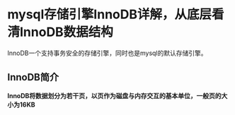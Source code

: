 # mysql存储引擎InnoDB详解，从底层看清InnoDB数据结构

InnoDB一个支持事务安全的存储引擎，同时也是mysql的默认存储引擎。

## InnoDB简介

**InnoDB将数据划分为若干页，以页作为磁盘与内存交互的基本单位，一般页的大小为16KB**

